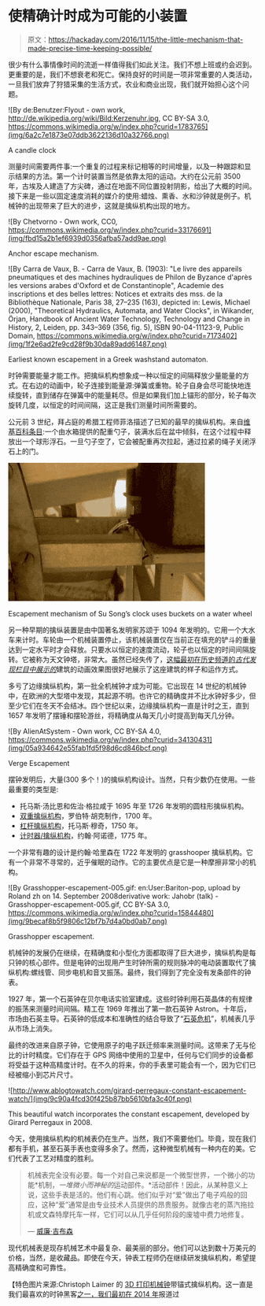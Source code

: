 # 使精确计时成为可能的小装置

> 原文：<https://hackaday.com/2016/11/15/the-little-mechanism-that-made-precise-time-keeping-possible/>

很少有什么事情像时间的流逝一样值得我们如此关注。我们不想上班或约会迟到。更重要的是，我们不想衰老和死亡。保持良好的时间是一项非常重要的人类活动，一旦我们放弃了狩猎采集的生活方式，农业和商业出现，我们就开始担心这个问题。

![By de:Benutzer:Flyout - own work, http://de.wikipedia.org/wiki/Bild:Kerzenuhr.jpg, CC BY-SA 3.0, https://commons.wikimedia.org/w/index.php?curid=1783765](img/6a2c7e1873e07ddb3622136d10a32766.png)

A candle clock

测量时间需要两件事:一个重复的过程来标记相等的时间增量，以及一种跟踪和显示结果的方法。第一个计时装置当然是依靠太阳的运动。大约在公元前 3500 年，古埃及人建造了方尖碑，通过在地面不同位置投射阴影，给出了大概的时间。接下来是一些以固定速度消耗的媒介的使用:蜡烛、熏香、水和沙钟就是例子。机械钟的出现带来了巨大的进步，这就是擒纵机构出现的地方。

![By Chetvorno - Own work, CC0, https://commons.wikimedia.org/w/index.php?curid=33176691](img/fbd15a2b1ef6939d0356afba57add9ae.png)

Anchor escape mechanism.

![By Carra de Vaux, B. - Carra de Vaux, B. (1903): "Le livre des appareils pneumatiques et des machines hydrauliques de Philon de Byzance d'après les versions arabes d'Oxford et de Constantinople", Academie des inscriptions et des belles lettres: Notices et extraits des mss. de la Bibliothèque Nationale, Paris 38, 27–235 (163), depicted in: Lewis, Michael (2000), "Theoretical Hydraulics, Automata, and Water Clocks", in Wikander, Örjan, Handbook of Ancient Water Technology, Technology and Change in History, 2, Leiden, pp. 343–369 (356, fig. 5), ISBN 90-04-11123-9, Public Domain, https://commons.wikimedia.org/w/index.php?curid=7173402](img/1f2e6ad2fe9cd28f9b30da89add61487.png)

Earliest known escapement in a Greek washstand automaton.

时钟需要能量才能工作。把擒纵机构想象成一种以恒定的间隔释放少量能量的方式。在右边的动画中，轮子连接到能量源:弹簧或重物。轮子自身会尽可能快地连续旋转，直到储存在弹簧中的能量耗尽。但是如果我们加上锚形的部分，轮子每次旋转几度，以恒定的时间间隔，这正是我们测量时间所需要的。

公元前 3 世纪，拜占庭的希腊工程师菲洛描述了已知的最早的擒纵机构。来自[维基百科条目](https://en.wikipedia.org/wiki/Escapement):一个由水箱提供的配重勺子，装满水后在盆中倾斜，在这个过程中释放出一个球形浮石。一旦勺子空了，它会被配重再次拉起，通过拉紧的绳子关闭浮石上的门。

[![su-song-water-wheel-astronomical-clock](img/9800d5a77298979947a56aabf8737e69.png)](https://vimeo.com/43772707)

Escapement mechanism of Su Song’s clock uses buckets on a water wheel

另一种早期的擒纵装置是由中国著名发明家苏颂于 1094 年发明的。它用一个大水车来计时。车轮由一个机械装置停止，该机械装置仅在当前正在填充的铲斗的重量达到一定水平时才会释放。只要水以恒定的速度流动，轮子也以恒定的时间间隔旋转。它被称为天文钟塔，非常大。虽然已经失传了，[这幅最初在历史频道的*古代发现栏目中展示的*](https://vimeo.com/43772707)建筑的动画效果图很好地展示了这座建筑的样子和运作方式。

多亏了边缘擒纵机构，第一批全机械钟才成为可能。它出现在 14 世纪的机械钟中，在欧洲的大型塔中发现，其起源不明。也许它的精确度并不比水钟好多少，但至少它们在冬天不会结冰。四个世纪以来，边缘擒纵机构一直是计时之王，直到 1657 年发明了摆锤和摆轮游丝，将精确度从每天几小时提高到每天几分钟。

![By AlienAtSystem - Own work, CC BY-SA 4.0, https://commons.wikimedia.org/w/index.php?curid=34130431](img/05a934642e55fab1fd5f98d6cd846bcf.png)

Verge Escapement

摆钟发明后，大量(300 多个！)的擒纵机构设计。当然，只有少数仍在使用。一些最重要的类型是:

*   托马斯·汤比恩和佐治·格拉咸于 1695 年至 1726 年发明的圆柱形擒纵机构。
*   [双重擒纵机构](https://www.youtube.com/watch?v=ISC9jbQke9I)，罗伯特·胡克制作，1700 年。
*   [杠杆擒纵机构](https://www.youtube.com/watch?v=ejgyCZELQ64)，托马斯·穆奇，1750 年。
*   [计时器/擒纵机构](https://www.youtube.com/watch?v=Z-bSZ1VTq8Q)，约翰·阿诺德，1775 年。

一个非常有趣的设计是约翰·哈里森在 1722 年发明的 grasshooper 擒纵机构。它有一个非常不寻常的，近乎催眠的动作。它的主要优点是它是一种摩擦非常小的机构。

![By Grasshopper-escapement-005.gif: en:User:Bariton-pop, upload by Roland zh on 14\. September 2008derivative work: Jahobr (talk) - Grasshopper-escapement-005.gif, CC BY-SA 3.0, https://commons.wikimedia.org/w/index.php?curid=15844480](img/9becaf8b5f9806c12bf7b7d4a0bd0ab7.png)

Grasshopper escapement.

机械钟的发展仍在继续，在精确度和小型化方面都取得了巨大进步，擒纵机构是每只钟的核心部件。但是电钟的出现用产生时钟所需的规则脉冲的电动装置取代了擒纵机构:螺线管、同步电机和音叉振荡。最终，我们得到了完全没有发条部件的钟表。

1927 年，第一个石英钟在贝尔电话实验室建成。这些时钟利用石英晶体的有规律的振荡来测量时间间隔。精工在 1969 年推出了第一款石英钟 Astron。十年后，市场由石英主导。石英钟的低成本和准确性的结合导致了“[石英危机](https://horahalus.com/2016/05/22/watch-lore-the-quartz-crisis/)”，机械表几乎从市场上消失。

最终的改进来自原子钟，它使用原子的电子跃迁频率来测量时间。这带来了无与伦比的计时精度。它们存在于 GPS 网络中使用的卫星中，任何与它们同步的设备都将受益于这种高精度计时。在不久的将来，你的手表里可能会有一个，因为它们已经被缩小到芯片尺寸。

![http://www.ablogtowatch.com/girard-perregaux-constant-escapement-watch/](img/9c90a4fcd30f425b87bb5610bfa3c40f.png)

This beautiful watch incorporates the constant escapement, developed by Girard Perregaux in 2008.

今天，使用擒纵机构的机械表仍在生产。当然，我们不需要他们。毕竟，现在我们都有手机，甚至石英手表也变得多余了。然而，这种微型机械有一种内在的美。它们代表了工艺对精度的胜利。

> 机械表完全没有必要。每一个对自己来说都是一个微型世界，一个微小的功能*机制，*一堆微小而神秘的*运动部件。*活动部件！因此，从某种意义上说，这些手表是活的。他们有心跳。他们似乎对“爱”做出了电子鸡般的回应，这种“爱”通常是由专业技术人员提供的昂贵服务。就像古老的蒸汽拖拉机或文森特摩托车一样，它们可以从几乎任何阶段的废墟中费力地修复。
> 
> — [威廉·吉布森](https://www.wired.com/1999/01/ebay/)

现代机械表是现存机械艺术中最复杂、最美丽的部分。他们可以达到数十万美元的价格，当然，是收藏品。即使在今天，钟表工程师仍在继续研发擒纵机构，希望提高精确度和可靠性。

【特色图片来源:Christoph Laimer 的 [3D 打印机械钟](http://www.thingiverse.com/thing:328569)带锚式擒纵机构。这一直是我们最喜欢的时钟黑客[之一，我们最初在 2014 年](https://hackaday.com/2014/05/24/the-hour-of-the-3d-printed-clock-draws-nigh/)报道过